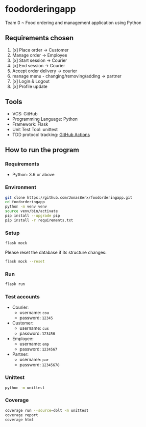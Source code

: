 # foodorderingapp

Team 0 ~ Food ordering and management application using Python

## Requirements chosen

1. [x] Place order -> Customer
2. Manage order -> Employee
3. [x] Start session -> Courier
4. [x] End session -> Courier
5. Accept order delivery -> courier
6. manage menu - changing/removing/adding -> partner
7. [x] Login & Logout 
8. [x] Profile update

## Tools

- VCS: GitHub
- Programming Language: Python
- Framework: Flask
- Unit Test Tool: unittest
- TDD protocol tracking: [GitHub Actions](https://github.com/JonasBerx/foodorderingapp/actions/workflows/python-test.yml)

## How to run the program

### Requirements

- Python: 3.6 or above

### Environment

```bash
git clone https://github.com/JonasBerx/foodorderingapp.git
cd foodorderingapp
python -m venv venv
source venv/bin/activate
pip install --upgrade pip
pip install -r requirements.txt
```

### Setup

```bash
flask mock
```

Please reset the database if its structure changes:

```bash
flask mock --reset
```

### Run

```bash
flask run
```

### Test accounts

- Courier:
    - username: `cou`
    - password: `12345`
- Customer:
    - username: `cus`
    - password: `123456`
- Employee:
    - username: `emp`
    - password: `1234567`
- Partner:
    - username: `par`
    - password: `12345678`


### Unittest 

```bash
python -m unittest
```

### Coverage 

```bash
coverage run --source=dolt -m unittest
coverage report
coverage html
```
